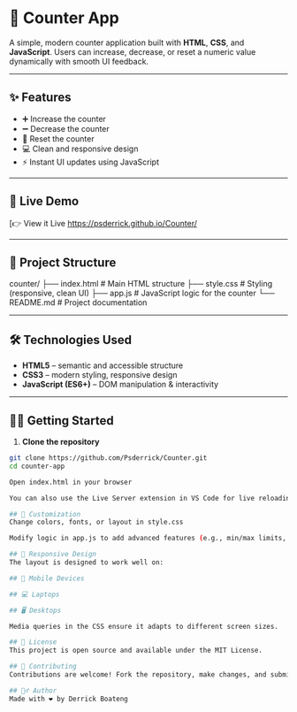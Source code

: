 # 🔢 Counter App

A simple, modern counter application built with **HTML**, **CSS**, and **JavaScript**. Users can increase, decrease, or reset a numeric value dynamically with smooth UI feedback.

---

## ✨ Features

- ➕ Increase the counter
- ➖ Decrease the counter
- 🔁 Reset the counter
- 💻 Clean and responsive design
- ⚡ Instant UI updates using JavaScript



---

## 🚀 Live Demo

[👉 View it Live https://psderrick.github.io/Counter/


---

## 📁 Project Structure

counter/
├── index.html # Main HTML structure
├── style.css # Styling (responsive, clean UI)
├── app.js # JavaScript logic for the counter
└── README.md # Project documentation



---

## 🛠️ Technologies Used

- **HTML5** – semantic and accessible structure
- **CSS3** – modern styling, responsive design
- **JavaScript (ES6+)** – DOM manipulation & interactivity

---

## 🧑‍💻 Getting Started

1. **Clone the repository**

```bash
git clone https://github.com/Psderrick/Counter.git
cd counter-app

Open index.html in your browser

You can also use the Live Server extension in VS Code for live reloading.

## 🧩 Customization
Change colors, fonts, or layout in style.css

Modify logic in app.js to add advanced features (e.g., min/max limits, step values)

## 📲 Responsive Design
The layout is designed to work well on:

## 📱 Mobile Devices

## 💻 Laptops

## 🖥️ Desktops

Media queries in the CSS ensure it adapts to different screen sizes.

## 📄 License
This project is open source and available under the MIT License.

## 🤝 Contributing
Contributions are welcome! Fork the repository, make changes, and submit a pull request.

## 🙋‍♂️ Author
Made with ❤️ by Derrick Boateng


